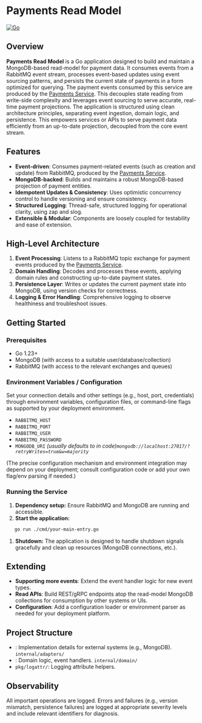 # Payments Read Model
[![Go](https://github.com/walletera/payments-read-model/actions/workflows/go.yml/badge.svg)](https://github.com/walletera/payments-read-model/actions/workflows/go.yml)

## Overview
**Payments Read Model** is a Go application designed to build and maintain a MongoDB-based read-model for payment data. It consumes events from a RabbitMQ event stream, processes event-based updates using event sourcing patterns, and persists the current state of payments in a form optimized for querying.
The payment events consumed by this service are produced by the [Payments Service](https://github.com/walletera/payments). This decouples state reading from write-side complexity and leverages event sourcing to serve accurate, real-time payment projections.
The application is structured using clean architecture principles, separating event ingestion, domain logic, and persistence. This empowers services or APIs to serve payment data efficiently from an up-to-date projection, decoupled from the core event stream.
## Features
- **Event-driven**: Consumes payment-related events (such as creation and update) from RabbitMQ, produced by the [Payments Service](https://github.com/walletera/payments).
- **MongoDB-backed**: Builds and maintains a robust MongoDB-based projection of payment entities.
- **Idempotent Updates & Consistency**: Uses optimistic concurrency control to handle versioning and ensure consistency.
- **Structured Logging**: Thread-safe, structured logging for operational clarity, using zap and slog.
- **Extensible & Modular**: Components are loosely coupled for testability and ease of extension.

## High-Level Architecture
1. **Event Processing**: Listens to a RabbitMQ topic exchange for payment events produced by the [Payments Service](https://github.com/walletera/payments).
2. **Domain Handling**: Decodes and processes these events, applying domain rules and constructing up-to-date payment states.
3. **Persistence Layer**: Writes or updates the current payment state into MongoDB, using version checks for correctness.
4. **Logging & Error Handling**: Comprehensive logging to observe healthiness and troubleshoot issues.

## Getting Started
### Prerequisites
- Go 1.23+
- MongoDB (with access to a suitable user/database/collection)
- RabbitMQ (with access to the relevant exchanges and queues)

### Environment Variables / Configuration
Set your connection details and other settings (e.g., host, port, credentials) through environment variables, configuration files, or command-line flags as supported by your deployment environment.
- `RABBITMQ_HOST`
- `RABBITMQ_PORT`
- `RABBITMQ_USER`
- `RABBITMQ_PASSWORD`
- `MONGODB_URI` _(usually defaults to in code)`mongodb://localhost:27017/?retryWrites=true&w=majority`_

(The precise configuration mechanism and environment integration may depend on your deployment; consult configuration code or add your own flag/env parsing if needed.)
### Running the Service
1. **Dependency setup:** Ensure RabbitMQ and MongoDB are running and accessible.
2. **Start the application:**
``` bash
   go run ./cmd/your-main-entry.go
```
1. **Shutdown:**
   The application is designed to handle shutdown signals gracefully and clean up resources (MongoDB connections, etc.).

## Extending
- **Supporting more events**: Extend the event handler logic for new event types.
- **Read APIs**: Build REST/gRPC endpoints atop the read-model MongoDB collections for consumption by other systems or UIs.
- **Configuration**: Add a configuration loader or environment parser as needed for your deployment platform.

## Project Structure
- : Implementation details for external systems (e.g., MongoDB). `internal/adapters/`
- : Domain logic, event handlers. `internal/domain/`
- `pkg/logattr/`: Logging attribute helpers.

## Observability
All important operations are logged. Errors and failures (e.g., version mismatch, persistence failures) are logged at appropriate severity levels and include relevant identifiers for diagnosis.

